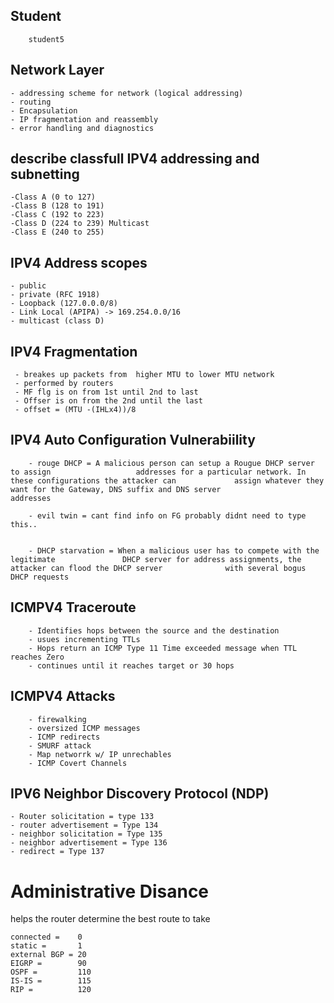 ## Student #

        student5


## Network Layer 
    - addressing scheme for network (logical addressing)
    - routing 
    - Encapsulation
    - IP fragmentation and reassembly
    - error handling and diagnostics

## describe classfull IPV4 addressing and subnetting 

    -Class A (0 to 127)
    -Class B (128 to 191)
    -Class C (192 to 223)
    -Class D (224 to 239) Multicast
    -Class E (240 to 255)
    
## IPV4 Address scopes

    - public
    - private (RFC 1918)
    - Loopback (127.0.0.0/8)
    - Link Local (APIPA) -> 169.254.0.0/16
    - multicast (class D)

## IPV4 Fragmentation
     - breakes up packets from  higher MTU to lower MTU network
     - performed by routers
     - MF flg is on from 1st until 2nd to last
     - Offser is on from the 2nd until the last
     - offset = (MTU -(IHLx4))/8

## IPV4 Auto Configuration Vulnerabiility 

        - rouge DHCP = A malicious person can setup a Rougue DHCP server to assign                   addresses for a particular network. In these configurations the attacker can             assign whatever they want for the Gateway, DNS suffix and DNS server                     addresses
        
        - evil twin = cant find info on FG probably didnt need to type this..
    
        
        - DHCP starvation = When a malicious user has to compete with the legitimate               DHCP server for address assignments, the attacker can flood the DHCP server              with several bogus DHCP requests


## ICMPV4 Traceroute

        - Identifies hops between the source and the destination
        - usues incrementing TTLs
        - Hops return an ICMP Type 11 Time exceeded message when TTL reaches Zero
        - continues until it reaches target or 30 hops
    
## ICMPV4 Attacks 

        - firewalking 
        - oversized ICMP messages 
        - ICMP redirects
        - SMURF attack
        - Map networrk w/ IP unrechables 
        - ICMP Covert Channels 

## IPV6 Neighbor Discovery Protocol (NDP)

    - Router solicitation = type 133
    - router advertisement = Type 134
    - neighbor solicitation = Type 135
    - neighbor advertisement = Type 136
    - redirect = Type 137

# Administrative Disance 
helps the router determine the best route to take

    connected =    0
    static =       1
    external BGP = 20
    EIGRP =        90
    OSPF =         110
    IS-IS =        115
    RIP =          120


    
    

